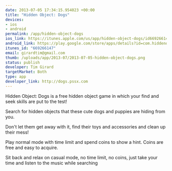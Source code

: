 ```yaml
--- 
date: 2013-07-05 17:34:15.954023 +00:00
title: "Hidden Object: Dogs"
devices: 
- ios
- android
permalink: /app/hidden-object-dogs
ios_link: https://itunes.apple.com/us/app/hidden-object-dogs/id669266147?ls=1%26mt=8
android_link: https://play.google.com/store/apps/details?id=com.hiddenobjectdogs
itunes_id: "669266147"
email: girardtim@gmail.com
thumb: /uploads/app/2013-07/2013-07-05-hidden-object-dogs.png
status: publish
developer: Tim Girard
targetMarket: Both
type: app
developer_link: http://dogs.pssx.com
---
```


Hidden Object: Dogs is a free hidden object game in which your find and seek skills are put to the test!

Search for hidden objects that these cute dogs and puppies are hiding from you.

Don't let them get away with it, find their toys and accessories and clean up their mess!

Play normal mode with time limit and spend coins to show a hint. Coins are free and easy to acquire.

Sit back and relax on casual mode, no time limit, no coins, just take your time and listen to the music while searching 
